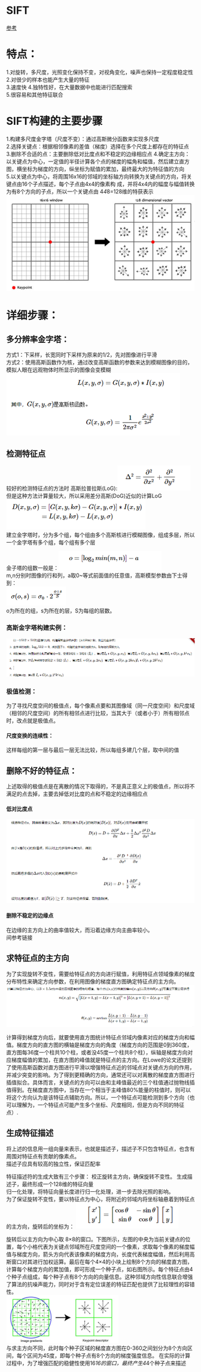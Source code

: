# SIFT
[参考](https://www.cnblogs.com/wangguchangqing/p/4853263.html#autoid-3-0-0)  
# 特点：   
1.对旋转，多尺度，光照变化保持不变，对视角变化，噪声也保持一定程度稳定性  
2.对很少的样本也能产生大量的特征  
3.速度快
4.独特性好，在大量数据中也能进行匹配搜索  
5.很容易和其他特征联合  
# SIFT构建的主要步骤  
1.构建多尺度金字塔（尺度不变）：通过高斯微分函数来实现多尺度  
2.选择关键点：根据相邻像素的差值（梯度）选择在多个尺度上都存在的特征点  
3.删除不合适的点：主要删除低对比度点和不稳定的边缘相应点
4.确定主方向：以关键点为中心，一定值的半径计算各个点的梯度的幅角和幅值，然后建立直方图，横坐标为梯度的方向，纵坐标为赋值的累加，最终最大的为特征值的方向  
5.以关键点为中心，将周围16x16的邻域的坐标轴方向转换为关键点的方向，将关键点由16个子点描述，每个子点由4x4的像素构  成，并将4x4内的幅度与幅值转换为有8个方向的子点，所以一个关键点由 4*4*8=128维的特获表示
![示意图](./1.PNG)
# 详细步骤：  
## 多分辨率金字塔：
  方式1：下采样，长宽同时下采样为原来的1/2，先对图像进行平滑  
  方式2：使用高斯函数作为核，通过改变高斯函数的参数来达到模糊图像的目的，模拟人眼在远观物体时所显示的图像会变模糊   ![gaosi](./2.PNG)  
  
 ## 检测特征点  
 较好的检测特征点的方法时 高斯拉普拉斯(LoG):![拉普拉斯](./3.PNG) 
 但是这种方法计算量较大，所以采用差分高斯(DoG)近似的计算LoG  
 ![差分高斯](./4.PNG)  
 建立金字塔时，分为多个组，每个组由多个高斯核进行模糊图像，组成多层，所以一个金字塔有多个组，每个组有多个层  
 
 金子塔的组数一般是：![zushu](./5.PNG)  
 m,n分别时图像的行和列，a取0~等式前面值的任意值，高斯模型参数由下士得到：  
 ![高斯参数](./6.PNG)  
 o为所在的组，s为所在的层，S为每组的层数。  
 ### 高斯金字塔构建实例： 
 ![实例](./7.PNG)  
 ### 极值检测：  
 为了寻找尺度空间的极值点，每个像素点要和其图像域（同一尺度空间）和尺度域（相邻的尺度空间）的所有相邻点进行比较，当其大于（或者小于）所有相邻点时，改点就是极值点。  
 #### 尺度变换的连续性：  
 这样每组的第一层与最后一层无法比较，所以每组多建几个层，取中间的值
 ## 删除不好的特征点：  
 上述取得的极值点是在离散的情况下取得的，不是真正意义上的极值点，所以将不满足的点去掉，主要去掉低对比度的点和不稳定的边缘相应点  
 #### 低对比度点  
 ![低对比度](./8.PNG)  
 #### 删除不稳定的边缘点  
 在边缘的主方向上的曲率值较大，而沿着边缘方向主曲率较小。  
 间参考链接  
 ## 求特征点的主方向  
 为了实现旋转不变性，需要给特征点的方向进行赋值，利用特征点领域像素的梯度分布特性来确定方向参数，在利用图像的梯度直方图确定特征点的主方向。 
 ![主方向](./9.PNG)
 
 计算得到梯度方向后，就要使用直方图统计特征点邻域内像素对应的梯度方向和幅值。梯度方向的直方图的横轴是梯度方向的角度（梯度方向的范围是0到360度，直方图每36度一个柱共10个柱，或者没45度一个柱共8个柱），纵轴是梯度方向对应梯度幅值的累加，在直方图的峰值就是特征点的主方向。在Lowe的论文还提到了使用高斯函数对直方图进行平滑以增强特征点近的邻域点对关键点方向的作用，并减少突变的影响。为了得到更精确的方向，通常还可以对离散的梯度直方图进行插值拟合。具体而言，关键点的方向可以由和主峰值最近的三个柱值通过抛物线插值得到。在梯度直方图中，当存在一个相当于主峰值80%能量的柱值时，则可以将这个方向认为是该特征点辅助方向。所以，一个特征点可能检测到多个方向（也可以理解为，一个特征点可能产生多个坐标、尺度相同，但是方向不同的特征点）.  
## 生成特征描述  
将上述的信息用一组向量来表示，也就是描述子，描述子不只包含特征点，也含有周围对特征点有贡献的像素点。  
描述子应具有较高的独立性，保证匹配率  

 特征描述符的生成大致有三个步骤： 
  校正旋转主方向，确保旋转不变性。 
  生成描述子，最终形成一个128维的特征向量  
  归一化处理，将特征向量长度进行归一化处理，进一步去除光照的影响。  
 为了保证旋转不变性，要以特征点为中心，将附近的邻域内将坐标轴悬着到特征点的主方向，旋转后的坐标为： 
 ![坐标](./10.PNG)  
 
 旋转后以主方向为中心取 8×8的窗口。下图所示，左图的中央为当前关键点的位置，每个小格代表为关键点邻域所在尺度空间的一个像素，求取每个像素的梯度幅值与梯度方向，箭头方向代表该像素的梯度方向，长度代表梯度幅值，然后利用高斯窗口对其进行加权运算。最后在每个4×4的小块上绘制8个方向的梯度直方图，计算每个梯度方向的累加值，即可形成一个种子点，如右图所示。每个特征点由4个种子点组成，每个种子点有8个方向的向量信息。这种邻域方向性信息联合增强了算法的抗噪声能力，同时对于含有定位误差的特征匹配也提供了比较理性的容错性。  
 ![结果](./11.PNG)  
 与求主方向不同，此时每个种子区域的梯度直方图在0-360之间划分为8个方向区间，每个区间为45度，即每个种子点有8个方向的梯度强度信息。
在实际的计算过程中，为了增强匹配的稳健性使用16*16的窗口，最终产生4*4个种子点来描述
